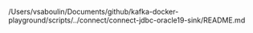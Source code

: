 /Users/vsaboulin/Documents/github/kafka-docker-playground/scripts/../connect/connect-jdbc-oracle19-sink/README.md